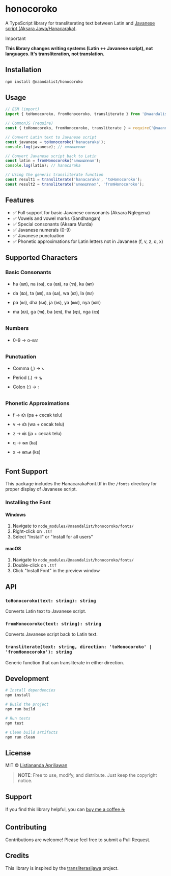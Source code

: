 # honocoroko

A TypeScript library for transliterating text between Latin and [Javanese script (Aksara Jawa/Hanacaraka)](https://id.wikipedia.org/wiki/Hanacaraka).

> [!IMPORTANT]
> **This library changes writing systems (Latin ↔ Javanese script), not languages. It's transliteration, not translation.**

## Installation

```bash
npm install @naandalist/honocoroko
```

## Usage

```typescript
// ESM (import)
import { toHonocoroko, fromHonocoroko, transliterate } from '@naandalist/honocoroko';

// CommonJS (require)
const { toHonocoroko, fromHonocoroko, transliterate } = require('@naandalist/honocoroko');

// Convert Latin text to Javanese script
const javanese = toHonocoroko('hanacaraka');
console.log(javanese); // ꦲꦤꦕꦫꦏ

// Convert Javanese script back to Latin
const latin = fromHonocoroko('ꦲꦤꦕꦫꦏ');
console.log(latin); // hanacaraka

// Using the generic transliterate function
const result1 = transliterate('hanacaraka', 'toHonocoroko');
const result2 = transliterate('ꦲꦤꦕꦫꦏ', 'fromHonocoroko');
```

## Features

- ✅ Full support for basic Javanese consonants (Aksara Nglegena)
- ✅ Vowels and vowel marks (Sandhangan)
- ✅ Special consonants (Aksara Murda)
- ✅ Javanese numerals (0-9)
- ✅ Javanese punctuation
- ✅ Phonetic approximations for Latin letters not in Javanese (f, v, z, q, x)

## Supported Characters

### Basic Consonants
- ha (ꦲ), na (ꦤ), ca (ꦕ), ra (ꦫ), ka (ꦏ)
- da (ꦢ), ta (ꦠ), sa (ꦱ), wa (ꦮ), la (ꦭ)
- pa (ꦥ), dha (ꦝ), ja (ꦗ), ya (ꦪ), nya (ꦚ)
- ma (ꦩ), ga (ꦒ), ba (ꦧ), tha (ꦛ), nga (ꦔ)

### Numbers
- 0-9 → ꧐-꧙

### Punctuation
- Comma (,) → ꧈
- Period (.) → ꧉
- Colon (:) → ꧇

### Phonetic Approximations
- f → ꦥ꦳ (pa + cecak telu)
- v → ꦮ꦳ (wa + cecak telu)
- z → ꦗ꦳ (ja + cecak telu)
- q → ꦏ (ka)
- x → ꦏ꧀ꦱ (ks)

## Font Support

This package includes the HanacarakaFont.ttf in the `/fonts` directory for proper display of Javanese script.

### Installing the Font

#### Windows
1. Navigate to `node_modules/@naandalist/honocoroko/fonts/`
2. Right-click on `.ttf`
3. Select "Install" or "Install for all users"

#### macOS
1. Navigate to `node_modules/@naandalist/honocoroko/fonts/`
2. Double-click on `.ttf`
3. Click "Install Font" in the preview window


## API

### `toHonocoroko(text: string): string`
Converts Latin text to Javanese script.

### `fromHonocoroko(text: string): string`
Converts Javanese script back to Latin text.

### `transliterate(text: string, direction: 'toHonocoroko' | 'fromHonocoroko'): string`
Generic function that can transliterate in either direction.

## Development

```bash
# Install dependencies
npm install

# Build the project
npm run build

# Run tests
npm test

# Clean build artifacts
npm run clean
```

## License

MIT © [Listiananda Apriliawan](https://www.naandalist.com/)

> **NOTE**: Free to use, modify, and distribute. Just keep the copyright notice.

## Support

If you find this library helpful, you can [buy me a coffee ☕](https://teer.id/naandalist)

## Contributing

Contributions are welcome! Please feel free to submit a Pull Request.

## Credits

This library is inspired by the [transliterasijawa](https://github.com/bennylin/transliterasijawa) project.